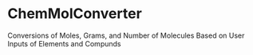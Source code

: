 ChemMolConverter
================

Conversions of Moles, Grams, and Number of Molecules Based on User Inputs of Elements and Compunds
